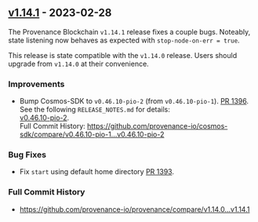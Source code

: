 ## [v1.14.1](https://github.com/provenance-io/provenance/releases/tag/v1.14.1) - 2023-02-28

The Provenance Blockchain `v1.14.1` release fixes a couple bugs.
Noteably, state listening now behaves as expected with `stop-node-on-err = true`.

This release is state compatible with the `v1.14.0` release.
Users should upgrade from `v1.14.0` at their convenience.

### Improvements

* Bump Cosmos-SDK to `v0.46.10-pio-2` (from `v0.46.10-pio-1`). [PR 1396](https://github.com/provenance-io/provenance/pull/1396). \
  See the following `RELEASE_NOTES.md` for details: \
  [v0.46.10-pio-2](https://github.com/provenance-io/cosmos-sdk/blob/v0.46.10-pio-2/RELEASE_NOTES.md). \
  Full Commit History: https://github.com/provenance-io/cosmos-sdk/compare/v0.46.10-pio-1...v0.46.10-pio-2

### Bug Fixes

* Fix `start` using default home directory [PR 1393](https://github.com/provenance-io/provenance/pull/1393).

### Full Commit History

* https://github.com/provenance-io/provenance/compare/v1.14.0...v1.14.1

